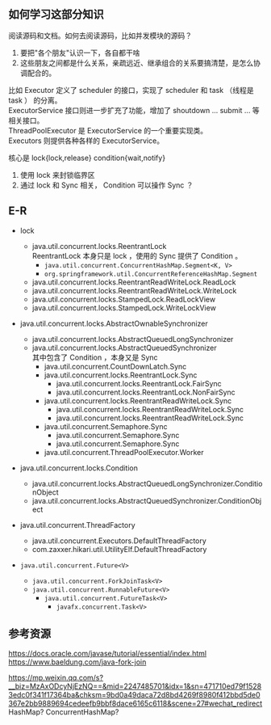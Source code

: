 
## 如何学习这部分知识

阅读源码和文档。如何去阅读源码，比如并发模块的源码？  
1. 要把"各个朋友"认识一下，各自都干啥  
2. 这些朋友之间都是什么关系，亲疏远近、继承组合的关系要搞清楚，是怎么协调配合的。  

比如 Executor 定义了 scheduler 的接口，实现了 scheduler 和 task （线程是 task ） 的分离。  
ExecutorService 接口则进一步扩充了功能，增加了 shoutdown ... submit ... 等相关接口。  
ThreadPoolExecutor 是 ExecutorService 的一个重要实现类。  
Executors 则提供各种各样的 ExecutorService。  

核心是 lock{lock,release} condition{wait,notify}  
1. 使用 lock 来封锁临界区  
2. 通过 lock 和 Sync 相关， Condition 可以操作 Sync ？  

## E-R

- lock  
  - java.util.concurrent.locks.ReentrantLock  
    ReentrantLock 本身只是 lock ，使用的 Sync 提供了 Condition 。  
    - `java.util.concurrent.ConcurrentHashMap.Segment<K, V>`  
    - `org.springframework.util.ConcurrentReferenceHashMap.Segment`  
  - java.util.concurrent.locks.ReentrantReadWriteLock.ReadLock  
  - java.util.concurrent.locks.ReentrantReadWriteLock.WriteLock  
  - java.util.concurrent.locks.StampedLock.ReadLockView  
  - java.util.concurrent.locks.StampedLock.WriteLockView  

- java.util.concurrent.locks.AbstractOwnableSynchronizer  
  - java.util.concurrent.locks.AbstractQueuedLongSynchronizer  
  - java.util.concurrent.locks.AbstractQueuedSynchronizer  
    其中包含了 Condition ，本身又是 Sync  
    - java.util.concurrent.CountDownLatch.Sync  
    - java.util.concurrent.locks.ReentrantLock.Sync  
      - java.util.concurrent.locks.ReentrantLock.FairSync  
      - java.util.concurrent.locks.ReentrantLock.NonFairSync  
    - java.util.concurrent.locks.ReentrantReadWriteLock.Sync  
      - java.util.concurrent.locks.ReentrantReadWriteLock.Sync  
      - java.util.concurrent.locks.ReentrantReadWriteLock.Sync  
    - java.util.concurrent.Semaphore.Sync  
      - java.util.concurrent.Semaphore.Sync  
      - java.util.concurrent.Semaphore.Sync  
    - java.util.concurrent.ThreadPoolExecutor.Worker  

- java.util.concurrent.locks.Condition  
  - java.util.concurrent.locks.AbstractQueuedLongSynchronizer.ConditionObject  
  - java.util.concurrent.locks.AbstractQueuedSynchronizer.ConditionObject  

- java.util.concurrent.ThreadFactory  
  - java.util.concurrent.Executors.DefaultThreadFactory  
  - com.zaxxer.hikari.util.UtilityElf.DefaultThreadFactory  

- `java.util.concurrent.Future<V>`
  - `java.util.concurrent.ForkJoinTask<V>`  
  - `java.util.concurrent.RunnableFuture<V>`  
    - `java.util.concurrent.FutureTask<V>`  
      - `javafx.concurrent.Task<V>`  

## 参考资源

https://docs.oracle.com/javase/tutorial/essential/index.html  
https://www.baeldung.com/java-fork-join  

https://mp.weixin.qq.com/s?__biz=MzAxODcyNjEzNQ==&mid=2247485701&idx=1&sn=471710ed79f15283edc0f341f17364ba&chksm=9bd0a49daca72d8bd4269f8980f412bbd5de0367e2bb9889694cedeefb9bbf8dace6165c6118&scene=27#wechat_redirect  HashMap? ConcurrentHashMap?  